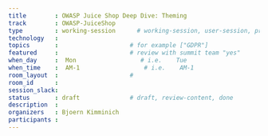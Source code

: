 ```yaml
---
title        : OWASP Juice Shop Deep Dive: Theming
track        : OWASP-JuiceShop
type         : working-session      # working-session, user-session, product-session
technology   :
topics       :                    # for example ["GDPR"]
featured     :                    # review with summit team "yes"
when_day     :  Mon                  # i.e.    Tue
when_time    :  AM-1                  # i.e.    AM-1
room_layout  :                    #
room_id      :
session_slack: 
status       : draft              # draft, review-content, done
description  :
organizers   : Bjoern Kimminich
participants :
---
```



<!--(add intro)

## WHY

(...)

## What

(...)

## Outcomes

(...)

## References

(...)


## Previous-->
